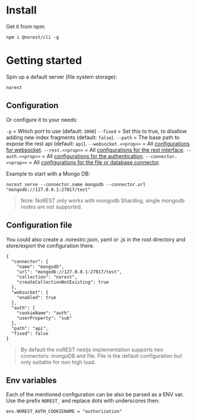 # Install

Get it from npm:

```
npm i @norest/cli -g
```

# Getting started

Spin up a default server (file system storage):

```
norest
```

## Configuration
Or configure it to your needs:

`-p`      = Which port to use (default: `3000`)
`--fixed` = Set this to true, to disallow adding new index fragments (default: `false`).
`--path`  = The base path to expose the rest api (default: `api`).
`--websocket.<<prop>>` = All [configurations for websocket](/blob/master/nestjs/src/websocket/websocket-config.interface.ts).
`--rest.<<prop>>`      = All [configurations for the rest interface](/blob/master/nestjs/src/rest/rest-config.interface.ts).
`--auth.<<prop>>`      = All [configurations for the authentication](/blob/master/nestjs/src/auth/auth-config.interface.ts).
`--connector.<<prop>>` = All [configurations for the file or database connector](/blob/master/nestjs/nestjs/src/connector/connector-config.interface.ts).


Example to start with a Mongo DB:
```
norest serve --connector.name mongodb --connector.url "mongodb://127.0.0.1:27017/test"
```

> Note: NoREST only works with mongodb Sharding, single mongodb nodes are not supported.

## Configuration file
You could also create a .norestrc.json, yaml or .js in the root directory and store/export the configuration there.
```
{
  "connector": {
    "name": "mongodb",
    "url": "mongodb://127.0.0.1:27017/test",
    "collection": "norest",
    "createCollectionNotExisting": true
  },
  "websocket": {
    "enabled": true
  },
  "auth": {
    "cookieName": "auth",
    "userProperty": "sub"    
  },
  "path": "api",
  "fixed": false
}

```

> By default the noREST nestjs implementation supports two connectors: mongoDB and file. File is the default configuration but only suitable for non high load.

## Env variables
Each of the mentioned configuration can be also be parsed as a ENV var. Use the prefix `NOREST_` and replace dots with underscores then:

```
env.NOREST_AUTH_COOKIENAME = "authorization"
```